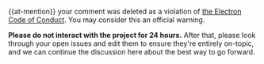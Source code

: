 {{at-mention}} your comment was deleted as a violation of [the Electron Code of Conduct](https://github.com/electron/electron/blob/main/CODE_OF_CONDUCT.md). You may consider this an official warning.

**Please do not interact with the project for 24 hours.** After that, please look through your open issues and edit them to ensure they're entirely on-topic, and we can continue the discussion here about the best way to go forward.
